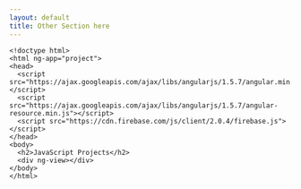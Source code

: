 ```yaml
---
layout: default
title: Other Section here
---
```


    <!doctype html>
    <html ng-app="project">
    <head>
      <script src="https://ajax.googleapis.com/ajax/libs/angularjs/1.5.7/angular.min.js"></script>
      <script src="https://ajax.googleapis.com/ajax/libs/angularjs/1.5.7/angular-resource.min.js"></script>
      <script src="https://cdn.firebase.com/js/client/2.0.4/firebase.js"></script>
    </head>
    <body>
      <h2>JavaScript Projects</h2>
      <div ng-view></div>
    </body>
    </html>